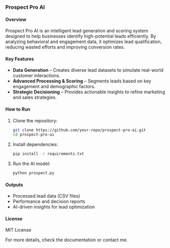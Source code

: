 ### **Prospect Pro AI**  

#### **Overview**  
Prospect Pro AI is an intelligent lead generation and scoring system designed to help businesses identify high-potential leads efficiently. By analyzing behavioral and engagement data, it optimizes lead qualification, reducing wasted efforts and improving conversion rates.  

#### **Key Features**  
- **Data Generation** – Creates diverse lead datasets to simulate real-world customer interactions.  
- **Advanced Processing & Scoring** – Segments leads based on key engagement and demographic factors.  
- **Strategic Decisioning** – Provides actionable insights to refine marketing and sales strategies.  

#### **How to Run**  
1. Clone the repository:  
   ```bash
   git clone https://github.com/your-repo/prospect-pro-ai.git
   cd prospect-pro-ai
   ```  
2. Install dependencies:  
   ```bash
   pip install -r requirements.txt
   ```  
3. Run the AI model:  
   ```bash
   python prospect.py
   ```  

#### **Outputs**  
- Processed lead data (CSV files)  
- Performance and decision reports  
- AI-driven insights for lead optimization  

#### **License**  
MIT License  

For more details, check the documentation or contact me.

